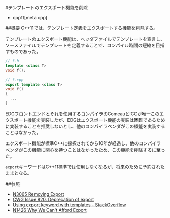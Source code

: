 #テンプレートのエクスポート機能を削除
* cpp11[meta cpp]

##概要
C++11では、テンプレート定義をエクスポートする機能を削除する。

テンプレートのエクスポート機能は、ヘッダファイルでテンプレートを宣言し、ソースファイルでテンプレートを定義することで、コンパイル時間の短縮を目指すものであった。

```cpp
// f.h
template <class T>
void f();
```

```cpp
// f.cpp
export template <class T>
void f()
{
  ...
}
```

EDGフロントエンドとそれを使用するコンパイラのComeauとICCが唯一このエクスポート機能を実装したが、EDGはエクスポート機能の実装は困難であるために実装することを推奨しないとし、他のコンパイラベンダがこの機能を実装することはなかった。

エクスポート機能が標準C++に採択されてから10年が経過し、他のコンパイラベンダがこの機能に関心を持つことはなかったため、この機能を削除するに至った。

`export`キーワードはC++11標準では使用しなくなるが、将来のために予約されたままとなる。


##参照
- [N3065 Removing Export](http://www.open-std.org/jtc1/sc22/wg21/docs/papers/2010/n3065.html)
- [CWG Issue 820. Deprecation of export](https://wg21.cmeerw.net/cwg/issue820)
- [Using export keyword with templates - StackOverflow](http://stackoverflow.com/questions/5416872/using-export-keyword-with-templates)
- [N1426 Why We Can't Afford Export](http://www.open-std.org/jtc1/sc22/wg21/docs/papers/2003/n1426.pdf)

